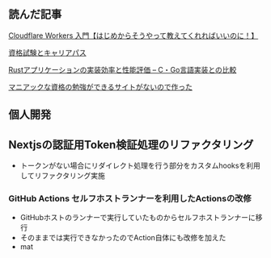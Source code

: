 ## 読んだ記事
[Cloudflare Workers 入門【はじめからそうやって教えてくれればいいのに！】](https://zenn.dev/ak/articles/a2bd28a258b615)

[資格試験とキャリアパス]()

[Rustアプリケーションの実装効率と性能評価 – C・Go言語実装との比較](https://zenn.dev/cybergarage/articles/1ac3e558a90fd7)

[マニアックな資格の勉強ができるサイトがないので作った](https://zenn.dev/oumugai/articles/56229237ab5cab)

## 個人開発
## Nextjsの認証用Token検証処理のリファクタリング
- トークンがない場合にリダイレクト処理を行う部分をカスタムhooksを利用してリファクタリング実施

### GitHub Actions セルフホストランナーを利用したActionsの改修
- GitHubホストのランナーで実行していたものからセルフホストランナーに移行
- そのままでは実行できなかったのでAction自体にも改修を加えた
- mat